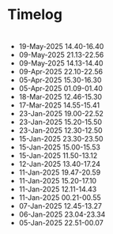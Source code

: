 # Timelog

#
- 19-May-2025 14.40-16.40
- 09-May-2025 21.13-22.56
- 09-May-2025 14.13-14.40
- 09-Apr-2025 22.10-22.56
- 05-Apr-2025 15.30-16.30
- 05-Apr-2025 01.09-01.40
- 18-Mar-2025 12.46-15.30
- 17-Mar-2025 14.55-15.41
- 23-Jan-2025 19.00-22.52
- 23-Jan-2025 15.20-15.50
- 23-Jan-2025 12.30-12.50
- 15-Jan-2025 23.30-23.50
- 15-Jan-2025 15.00-15.53
- 15-Jan-2025 11.50-13.12
- 12-Jan-2025 13.40-17.24
- 11-Jan-2025 19.47-20.59
- 11-Jan-2025 15.20-17.10
- 11-Jan-2025 12.11-14.43
- 11-Jan-2025 00.21-00.55
- 07-Jan-2025 12.45-13.27
- 06-Jan-2025 23.04-23.34
- 05-Jan-2025 22.51-00.07
